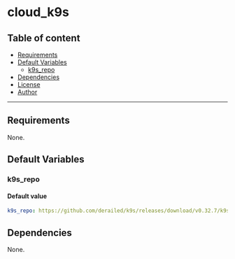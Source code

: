 # cloud_k9s

## Table of content

- [Requirements](#requirements)
- [Default Variables](#default-variables)
  - [k9s_repo](#k9s_repo)
- [Dependencies](#dependencies)
- [License](#license)
- [Author](#author)

---

## Requirements

None.

## Default Variables

### k9s_repo

#### Default value

```YAML
k9s_repo: https://github.com/derailed/k9s/releases/download/v0.32.7/k9s_Linux_amd64.tar.gz
```



## Dependencies

None.
